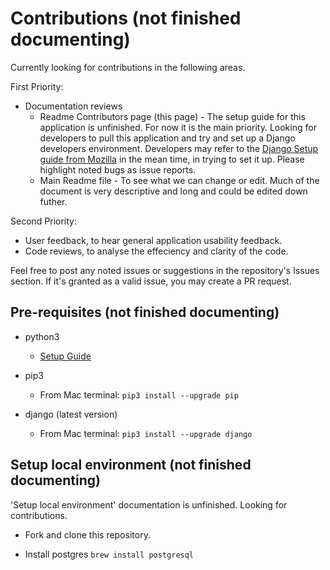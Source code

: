 # Contributions (not finished documenting)

Currently looking for contributions in the following areas.

First Priority:
- Documentation reviews
    - Readme Contributors page (this page) - The setup guide for this application is unfinished. For now it is the main priority. Looking for developers to pull this application and try and set up a Django developers environment. Developers may refer to the [Django Setup guide from Mozilla](https://developer.mozilla.org/en-US/docs/Learn/Server-side/Django) in the mean time, in trying to set it up. Please highlight noted bugs as issue reports.
    - Main Readme file - To see what we can change or edit. Much of the document is very descriptive and long and could be edited down futher.

Second Priority:
- User feedback, to hear general application usability feedback.
- Code reviews, to analyse the effeciency and clarity of the code.

Feel free to post any noted issues or suggestions in the repository's Issues section.
If it's granted as a valid issue, you may create a PR request. 


## Pre-requisites (not finished documenting)

- python3
    - [Setup Guide](https://realpython.com/installing-python/)

- pip3 
    - From Mac terminal: ```pip3 install --upgrade pip```

- django (latest version)
    - From Mac terminal: ```pip3 install --upgrade django```

## Setup local environment (not finished documenting)

'Setup local environment' documentation is unfinished. Looking for contributions.

- Fork and clone this repository.

- Install postgres ```brew install postgresql```

